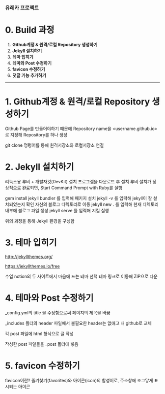 ### 유레카 프로젝트

# 0. Build 과정

1. **Github계정 & 원격/로컬 Repository 생성하기**
2. **Jekyll 설치하기**
3. **테마 입히기**
4. **테마와 Post 수정하기**
5. **favicon 수정하기**
6. **댓글 기능 추가하기**

---

# 1. Github계정 & 원격/로컬 Repository 생성하기

Github Page를 만들어야하기 때문에 Repository name을
<username.github.io>로 지정해 Repository를 하나 생성

git clone 명령어를 통해 원격저장소와 로컬저장소 연결


# 2. Jekyll 설치하기
리눅스용 루비 + 개발자킷(DevKit) 설치 프로그램을 다운로드 후 설치 루비 설치가 정상적으로 완료되면, Start Command Prompt with Ruby를 실행

gem install jekyll bundler 를 입력해 패키지 설치
jekyll -v 를 입력해 jekyll이 잘 설치되었는지 확인
자신의 블로그 디렉토리로 이동
jekyll new . 를 입력해 현재 디렉토리 내부에 블로그 파일 생성
jekyll serve 를 입력해 지킬 실행

위의 과정을 통해 Jekyll 환경을 구성함


# 3. 테마 입히기
http://jekyllthemes.org/

https://jekyllthemes.io/free

수업 notion의 두 사이트에서 마음에 드는 테마 선택
테마 링크로 이동해 ZIP으로 다운


# 4. 테마와 Post 수정하기
_config.yml의 title 을 수정함으로써 페이지의 제목을 바꿈

_includes 폴더의 header 파일에서 불필요한 header는 없애고 내 github로 교체

각 post 파일에 html 형식으로 글 작성

작성한 post 파일들을 _post 폴더에 넣음


# 5. favicon 수정하기
favicon이란? 즐겨찾기(favorites)와 아이콘(icon)의 합성어로, 주소창에 조그맣게 표시되는 아이콘
